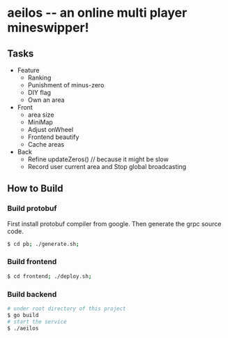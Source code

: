# aeilos -- an online multi player mineswipper!

## Tasks

- Feature
	- Ranking
	- Punishment of minus-zero
	- DIY flag
	- Own an area
- Front
	- area size
	- MiniMap
	- Adjust onWheel
	- Frontend beautify
	- Cache areas
- Back
	- Refine updateZeros() // because it might be slow
	- Record user current area and Stop global broadcasting


## How to Build

### Build protobuf
First install protobuf compiler from google. Then generate the grpc source code.
```sh
$ cd pb; ./generate.sh;
```

### Build frontend
```sh
$ cd frontend; ./deploy.sh;
```

### Build backend
```sh
# under root directory of this project
$ go build
# start the service
$ ./aeilos
```